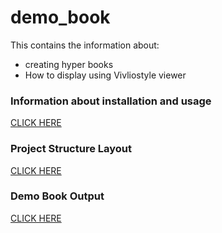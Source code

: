 # demo_book

This contains the information about:
- creating hyper books
- How to display using Vivliostyle viewer

### Information about installation and usage 
[CLICK HERE](https://github.com/semanticClimate/hyperbook-template)

### Project Structure Layout
[CLICK HERE](https://github.com/semanticClimate/demo_book/blob/main/images_for_readme/Book_project_structure.svg)

### Demo Book Output
[CLICK HERE](https://vivliostyle.org/viewer/#src=https://github.com/semanticClimate/demo_book/blob/main/manifest.jsonld)
